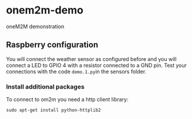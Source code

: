 # onem2m-demo
oneM2M demonstration

## Raspberry configuration
You will connect the weather sensor as configured before and you will connect a LED to GPIO 4 with a resistor connected to a GND pin.
Test your connections with the code `demo.1.py`in the sensors folder.

### Install additional packages
To connect to om2m you need a http client library: 
```
sudo apt-get install python-httplib2
```


